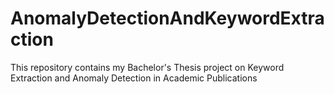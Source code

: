 # AnomalyDetectionAndKeywordExtraction
This repository contains my Bachelor's Thesis project on Keyword Extraction and Anomaly Detection in Academic Publications
